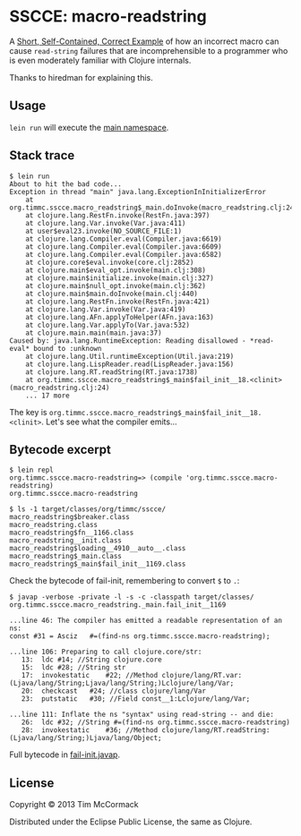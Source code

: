 # SSCCE: macro-readstring

A [Short, Self-Contained, Correct Example][SSCCE] of how an incorrect macro
can cause `read-string` failures that are incomprehensible to a programmer
who is even moderately familiar with Clojure internals.

[SSCCE]: http://sscce.org/

Thanks to hiredman for explaining this.

## Usage

`lein run` will execute the [main namespace][main].

[main]: src/org/timmc/sscce/macro_readstring.clj

## Stack trace

```
$ lein run
About to hit the bad code...
Exception in thread "main" java.lang.ExceptionInInitializerError
	at org.timmc.sscce.macro_readstring$_main.doInvoke(macro_readstring.clj:24)
	at clojure.lang.RestFn.invoke(RestFn.java:397)
	at clojure.lang.Var.invoke(Var.java:411)
	at user$eval23.invoke(NO_SOURCE_FILE:1)
	at clojure.lang.Compiler.eval(Compiler.java:6619)
	at clojure.lang.Compiler.eval(Compiler.java:6609)
	at clojure.lang.Compiler.eval(Compiler.java:6582)
	at clojure.core$eval.invoke(core.clj:2852)
	at clojure.main$eval_opt.invoke(main.clj:308)
	at clojure.main$initialize.invoke(main.clj:327)
	at clojure.main$null_opt.invoke(main.clj:362)
	at clojure.main$main.doInvoke(main.clj:440)
	at clojure.lang.RestFn.invoke(RestFn.java:421)
	at clojure.lang.Var.invoke(Var.java:419)
	at clojure.lang.AFn.applyToHelper(AFn.java:163)
	at clojure.lang.Var.applyTo(Var.java:532)
	at clojure.main.main(main.java:37)
Caused by: java.lang.RuntimeException: Reading disallowed - *read-eval* bound to :unknown
	at clojure.lang.Util.runtimeException(Util.java:219)
	at clojure.lang.LispReader.read(LispReader.java:156)
	at clojure.lang.RT.readString(RT.java:1738)
	at org.timmc.sscce.macro_readstring$_main$fail_init__18.<clinit>(macro_readstring.clj:24)
	... 17 more
```

The key is `org.timmc.sscce.macro_readstring$_main$fail_init__18.<clinit>`.
Let's see what the compiler emits...

## Bytecode excerpt

```
$ lein repl
org.timmc.sscce.macro-readstring=> (compile 'org.timmc.sscce.macro-readstring)
org.timmc.sscce.macro-readstring

$ ls -1 target/classes/org/timmc/sscce/
macro_readstring$breaker.class
macro_readstring.class
macro_readstring$fn__1166.class
macro_readstring__init.class
macro_readstring$loading__4910__auto__.class
macro_readstring$_main.class
macro_readstring$_main$fail_init__1169.class
```

Check the bytecode of fail-init, remembering to convert `$` to `.`:

```
$ javap -verbose -private -l -s -c -classpath target/classes/ org.timmc.sscce.macro_readstring._main.fail_init__1169

...line 46: The compiler has emitted a readable representation of an ns:
const #31 = Asciz	#=(find-ns org.timmc.sscce.macro-readstring);

...line 106: Preparing to call clojure.core/str:
   13:	ldc	#14; //String clojure.core
   15:	ldc	#28; //String str
   17:	invokestatic	#22; //Method clojure/lang/RT.var:(Ljava/lang/String;Ljava/lang/String;)Lclojure/lang/Var;
   20:	checkcast	#24; //class clojure/lang/Var
   23:	putstatic	#30; //Field const__1:Lclojure/lang/Var;

...line 111: Inflate the ns "syntax" using read-string -- and die:
   26:	ldc	#32; //String #=(find-ns org.timmc.sscce.macro-readstring)
   28:	invokestatic	#36; //Method clojure/lang/RT.readString:(Ljava/lang/String;)Ljava/lang/Object;
```

Full bytecode in [fail-init.javap](fail-init.javap).

## License

Copyright © 2013 Tim McCormack

Distributed under the Eclipse Public License, the same as Clojure.
